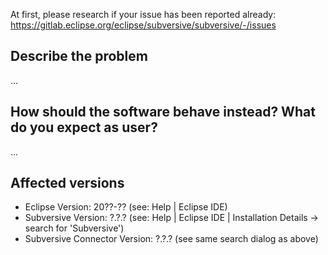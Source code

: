 At first, please research if your issue has been reported already: https://gitlab.eclipse.org/eclipse/subversive/subversive/-/issues

## Describe the problem
...

## How should the software behave instead? What do you expect as user?
...

## Affected versions
- Eclipse Version: 20??-?? (see: Help | Eclipse IDE)
- Subversive Version: ?.?.? (see: Help | Eclipse IDE | Installation Details -> search for 'Subversive')
- Subversive Connector Version: ?.?.? (see same search dialog as above)
